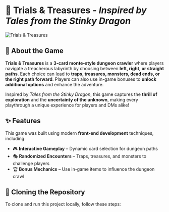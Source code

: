 # 🏹 Trials & Treasures - *Inspired by Tales from the Stinky Dragon*  

![Trials & Treasures](https://imgur.com/cUPG4G6.png)  

## 🎲 About the Game  
**Trials & Treasures** is a **3-card monte-style dungeon crawler** where players navigate a treacherous labyrinth by choosing between **left, right, or straight paths**. Each choice can lead to **traps, treasures, monsters, dead ends, or the right path forward**. Players can also use in-game bonuses to **unlock additional options** and enhance the adventure.  

Inspired by *Tales from the Stinky Dragon*, this game captures the **thrill of exploration** and the **uncertainty of the unknown**, making every playthrough a unique experience for players and DMs alike!  

## ✨ Features  
This game was built using modern **front-end development** techniques, including:  
  
- 🎮 **Interactive Gameplay** – Dynamic card selection for dungeon paths  
- 🎭 **Randomized Encounters** – Traps, treasures, and monsters to challenge players  
- 🏆 **Bonus Mechanics** – Use in-game items to influence the dungeon crawl   

## 📂 Cloning the Repository  

To clone and run this project locally, follow these steps:  